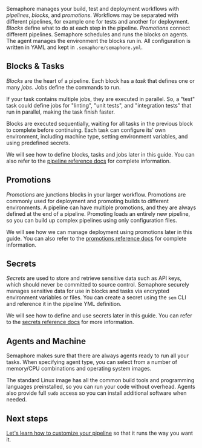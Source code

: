 Semaphore manages your build, test and deployment workflows with _pipelines_,
_blocks_, and _promotions_. Workflows may be separated with different
pipelines, for example one for tests and another for deployment. _Blocks_
define what to do at each step in the pipeline. _Promotions_ connect
different pipelines. Semaphore schedules and runs the blocks on
agents. The agent manages the environment the blocks run in. All
configuration is written in YAML and kept in `.semaphore/semaphore.yml`.

## Blocks & Tasks

_Blocks_ are the heart of a pipeline. Each block has a _task_ that
defines one or many _jobs_. Jobs define the commands to run.

If your task contains multiple jobs, they are executed in parallel.
So, a "test" task could define jobs for "linting", "unit tests", and
"integration tests" that run in parallel, making the task finish faster.

Blocks are executed sequentially, waiting for all tasks in the previous block
to complete before continuing. Each task can configure its' own environment,
including machine type, setting environment variables, and using predefined
secrets.

We will see how to define blocks, tasks and jobs later in this guide. You can
also refer to the [pipeline reference docs](https://docs.semaphoreci.com/article/50-pipeline-yaml) for
complete information.

## Promotions

_Promotions_ are junctions blocks in your larger workflow.
Promotions are commonly used for deployment and promoting builds to different
environments. A pipeline can have multiple promotions, and they are always
defined at the end of a pipeline. Promoting loads an entirely new
pipeline, so you can build up complex pipelines using only
configuration files.

We will see how we can manage deployment using promotions later in this guide.
You can also refer to the [promotions reference docs](https://docs.semaphoreci.com/article/50-pipeline-yaml#promotions)
for complete information.

## Secrets

_Secrets_ are used to store and retrieve sensitive data such as API keys,
which should never be committed to source control. Semaphore securely manages
sensitive data for use in blocks and tasks via encrypted environment variables
or files. You can create a secret using the `sem` CLI and reference it in
the pipeline YML definition.

We will see how to define and use secrets later in this guide. You can refer
to the [secrets reference docs](https://docs.semaphoreci.com/article/51-secrets-yaml-reference)
for more information.

## Agents and Machine

Semaphore makes sure that there are always agents ready to run all your tasks.
When specifying agent type, you can select from a number of memory/CPU
combinations and operating system images.

The standard Linux image has all the common build tools and programming
languages preinstalled, so you can run your code without overhead.
Agents also provide full `sudo` access so you can install additional
software when needed.

## Next steps

[Let's learn how to customize your pipeline][next] so that it runs the way
you want it.

[next]: https://docs.semaphoreci.com/article/64-customizing-your-pipeline
